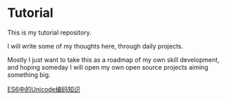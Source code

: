 # Tutorial

This is my tutorial repository.

I will write some of my thoughts here, through daily projects.

Mostly I just want to take this as a roadmap of my own skill development, and hoping someday I will open my own open source projects aiming something big.

[ES6中的Unicode编码知识](https://github.com/morfies/tutorial/wiki/ES6%E4%B8%AD%E7%9A%84Unicode%E7%BC%96%E7%A0%81%E7%9F%A5%E8%AF%86)
